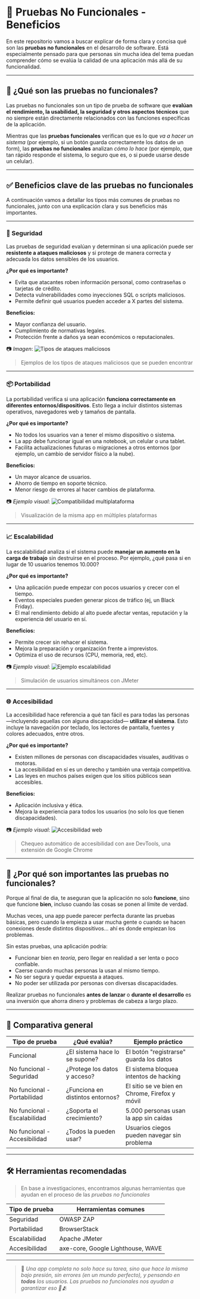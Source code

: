 # 🧪 Pruebas No Funcionales - Beneficios

En este repositorio vamos a buscar explicar de forma clara y concisa qué son las **pruebas no funcionales** en el desarrollo de software. Está especialmente pensado para que personas sin mucha idea del tema puedan comprender cómo se evalúa la calidad de una aplicación más allá de su funcionalidad.

---

## 📌 ¿Qué son las pruebas no funcionales?

Las pruebas no funcionales son un tipo de prueba de software que **evalúan el rendimiento, la usabilidad, la seguridad y otros aspectos técnicos** que no siempre están directamente relacionados con las funciones específicas de la aplicación.

Mientras que las **pruebas funcionales** verifican que es lo que *va a hacer un sistema* (por ejemplo, si un botón guarda correctamente los datos de un form), las **pruebas no funcionales** analizan *cómo lo hace* (por ejemplo, que tan rápido responde el sistema, lo seguro que es, o si puede usarse desde un celular).

---

## ✅ Beneficios clave de las pruebas no funcionales

A continuación vamos a detallar los tipos más comunes de pruebas no funcionales, junto con una explicación clara y sus beneficios más importantes.

---

### 🔐 Seguridad

Las pruebas de seguridad evalúan y determinan si una aplicación puede ser **resistente a ataques maliciosos** y si protege de manera correcta y adecuada los datos sensibles de los usuarios.

**¿Por qué es importante?**
- Evita que atacantes roben información personal, como contraseñas o tarjetas de crédito.
- Detecta vulnerabilidades como inyecciones SQL o scripts maliciosos.
- Permite definir qué usuarios pueden acceder a X partes del sistema.

**Beneficios:**
- Mayor confianza del usuario.
- Cumplimiento de normativas legales.
- Protección frente a daños ya sean económicos o reputacionales.

📷 *Imagen*:
![Tipos de ataques maliciosos](https://www.fortinet.com/content/dam/fortinet/images/cyberglossary/types-of-cyberattacks.png)
> Ejemplos de los tipos de ataques maliciosos que se pueden encontrar
---

### 📦 Portabilidad

La portabilidad verifica si una aplicación **funciona correctamente en diferentes entornos/dispositivos**. Esto llega a incluir distintos sistemas operativos, navegadores web y tamaños de pantalla.

**¿Por qué es importante?**
- No todos los usuarios van a tener el mismo dispositivo o sistema.
- La app debe funcionar igual en una notebook, un celular o una tablet.
- Facilita actualizaciones futuras o migraciones a otros entornos (por ejemplo, un cambio de servidor físico a la nube).

**Beneficios:**
- Un mayor alcance de usuarios.
- Ahorro de tiempo en soporte técnico.
- Menor riesgo de errores al hacer cambios de plataforma.

📷 *Ejemplo visual*:
![Compatibilidad multiplataforma](https://cdn-www.stelorder.com/wp-content/uploads/2024/02/app-para-organizar-tareas-any.do_.png)
> Visualización de la misma app en múltiples plataformas

---

### 📈 Escalabilidad

La escalabilidad analiza si el sistema puede **manejar un aumento en la carga de trabajo** sin destruirse en el proceso. Por ejemplo, ¿qué pasa si en lugar de 10 usuarios tenemos 10.000?

**¿Por qué es importante?**
- Una aplicación puede empezar con pocos usuarios y crecer con el tiempo.
- Eventos especiales pueden generar picos de tráfico (ej, un Black Friday).
- El mal rendimiento debido al alto puede afectar ventas, reputación y la experiencia del usuario en sí.

**Beneficios:**
- Permite crecer sin rehacer el sistema.
- Mejora la preparación y organización frente a imprevistos.
- Optimiza el uso de recursos (CPU, memoria, red, etc).

📷 *Ejemplo visual*:
![Ejemplo escalabilidad](https://encrypted-tbn0.gstatic.com/images?q=tbn:ANd9GcQ-iKBmLEVtKMj624F9rtOGFaA7O8l5fMEGsg&s)
> Simulación de usuarios simultáneos con JMeter

---

### 🌐 Accesibilidad

La accesibilidad hace referencia a qué tan fácil es para todas las personas —incluyendo aquellas con alguna discapacidad— **utilizar el sistema**. Esto incluye la navegación por teclado, los lectores de pantalla, fuentes y colores adecuados, entre otros.

**¿Por qué es importante?**
- Existen millones de personas con discapacidades visuales, auditivas o motoras.
- La accesibilidad en sí es un derecho y también una ventaja competitiva.
- Las leyes en muchos países exigen que los sitios públicos sean accesibles.

**Beneficios:**
- Aplicación inclusiva y ética.
- Mejora la experiencia para todos los usuarios (no solo los que tienen discapacidades).

📷 *Ejemplo visual*:
![Accesibilidad web](https://lh3.googleusercontent.com/tSHcpuokmtjQFdWaKFYGCrQ-WNCi746CrfBRKV0eiqJxKSp9zdkBz55g_QZIrr2w_cPnqUtAcJRuql1npR0mzEYQEIE=s1280-w1280-h800)
> Chequeo automático de accesibilidad con axe DevTools, una extensión de Google Chrome

---

## 🎯 ¿Por qué son importantes las pruebas no funcionales?

Porque al final de dia, te aseguran que la aplicación no solo **funcione**, sino que funcione **bien**, incluso cuando las cosas se ponen al límite de verdad.

Muchas veces, una app puede parecer perfecta durante las pruebas básicas, pero cuando la empieza a usar mucha gente o cuando se hacen conexiones desde distintos dispositivos... ahí es donde empiezan los problemas.

Sin estas pruebas, una aplicación podría:
- Funcionar bien en *teoría*, pero llegar en realidad a ser lenta o poco confiable.
- Caerse cuando muchas personas la usan al mismo tiempo.
- No ser segura y quedar expuesta a ataques.
- No poder ser utilizada por personas con diversas discapacidades.

Realizar pruebas no funcionales **antes de lanzar** o **durante el desarrollo** es una inversión que ahorra dinero y problemas de cabeza a largo plazo.

---

## 🧪 Comparativa general

| Tipo de prueba       | ¿Qué evalúa?                          | Ejemplo práctico                            |
|----------------------|----------------------------------------|---------------------------------------------|
| Funcional            | ¿El sistema hace lo se supone?         | El botón "registrarse" guarda los datos     |
| No funcional - Seguridad | ¿Protege los datos y acceso?        | El sistema bloquea intentos de hacking      |
| No funcional - Portabilidad | ¿Funciona en distintos entornos? | El sitio se ve bien en Chrome, Firefox y móvil |
| No funcional - Escalabilidad | ¿Soporta el crecimiento?         | 5.000 personas usan la app sin caídas       |
| No funcional - Accesibilidad | ¿Todos la pueden usar?             | Usuarios ciegos pueden navegar sin problema |

---

## 🛠️ Herramientas recomendadas

>En base a investigaciones, encontramos algunas herramientas que ayudan en el proceso de las *pruebas no funcionales*

| Tipo de prueba | Herramientas comunes                         |
|----------------|-----------------------------------------------|
| Seguridad      | OWASP ZAP                       |
| Portabilidad   | BrowserStack                   |
| Escalabilidad  | Apache JMeter                    |
| Accesibilidad  | axe-core, Google Lighthouse, WAVE       |

---

> 🧠 *Una app completa no solo hace su tarea, sino que hace la misma bajo presión, sin errores (en un mundo perfecto), y pensando en **todos** los usuarios. Las pruebas no funcionales nos ayudan a garantizar eso 🫶🫂*


